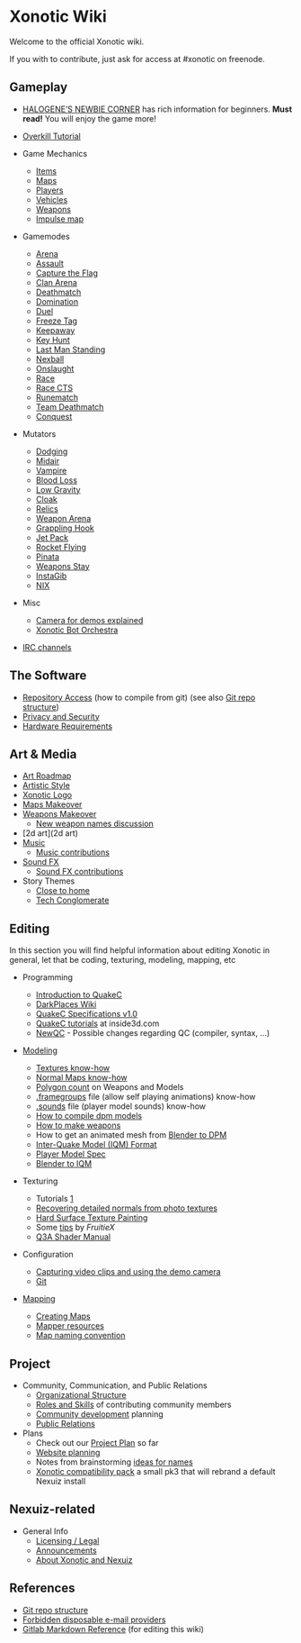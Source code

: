 Xonotic Wiki
============

Welcome to the official Xonotic wiki.

If you with to contribute, just ask for access at #xonotic on freenode.

Gameplay
--------

-   [HALOGENE’S NEWBIE CORNER](Halogenes_Newbie_Corner) has rich information for beginners. **Must read!** You will enjoy the game more!
-   [Overkill Tutorial](overkill-tutorial)

-   Game Mechanics
    -   [Items](Items)
    -   [Maps](Maps)
    -   [Players](Players)
    -   [Vehicles](Vehicles)
    -   [Weapons](Weapons)
    -   [Impulse map](impulse_map)

-   Gamemodes
    -   [Arena](Gamemodes/Arena)
    -   [Assault](Gamemodes/Assault)
    -   [Capture the Flag](Gamemodes/Capture_the_Flag)
    -   [Clan Arena](Gamemodes/Clan_Arena)
    -   [Deathmatch](Gamemodes/Deathmatch)
    -   [Domination](Gamemodes/Domination)
    -   [Duel](Gamemodes/Duel)
    -   [Freeze Tag](Gamemodes/Freeze_Tag)
    -   [Keepaway](Gamemodes/Keepaway)
    -   [Key Hunt](Gamemodes/Key_Hunt)
    -   [Last Man Standing](Gamemodes/Last_Man_Standing)
    -   [Nexball](Gamemodes/Nexball)
    -   [Onslaught](Gamemodes/Onslaught)
    -   [Race](Gamemodes/Race)
    -   [Race CTS](Gamemodes/Race_CTS)
    -   [Runematch](Gamemodes/Rune)
    -   [Team Deathmatch](Gamemodes/Team_Deathmatch)
    -   [Conquest](Gamemodes/Conquest)

-   Mutators
    -   [Dodging](Mutators/Dodging)
    -   [Midair](Mutators/Midair)
    -   [Vampire](Mutators/Vampire)
    -   [Blood Loss](Mutators/Blood_Loss)
    -   [Low Gravity](Mutators/Low_Gravity)
    -   [Cloak](Mutators/Cloak)
    -   [Relics](Mutators/Relics)
    -   [Weapon Arena](Mutators/Weapon_Arena)
    -   [Grappling Hook](Mutators/Grappling_Hook)
    -   [Jet Pack](Mutators/Jet_Pack)
    -   [Rocket Flying](Mutators/Rocket_Flying)
    -   [Pinata](Mutators/Pinata)
    -   [Weapons Stay](Mutators/Weapons_Stay)
    -   [InstaGib](Mutators/InstaGib)
    -   [NIX](Mutators/NIX)

-   Misc
    -   [Camera for demos explained](Recording/Demo_Camera)
    -   [Xonotic Bot Orchestra](Xonotic_Bot_Orchestra)
-   [IRC channels](Channels)

The Software
------------
-   [Repository Access](Repository_Access) (how to compile from git) (see also [Git repo structure](Git))
-   [Privacy and Security](privacy-and-security)
-   [Hardware Requirements](Hardware_Requirements)

Art & Media
-----------

-   [Art Roadmap](Art_Roadmap)
-   [Artistic Style](Artistic_Style)
-   [Xonotic Logo](Planning/Logo/Logo)
-   [Maps Makeover](Planning/Maps_Makeover)
-   [Weapons Makeover](Planning/Weapons_Makeover)
    -   [New weapon names discussion](Planning/NamesWeapons)
-   [2d art](2d art)
-   [Music](Audio/Music)
    -   [Music contributions](Audio/Music_contributions)
-   [Sound FX](Audio/Sound_FX)
    -   [Sound FX contributions](Audio/Sound_FX_contributions)
-   Story Themes
    -   [Close to home](Planning/Themes/Close_to_home)
    -   [Tech Conglomerate](Planning/Themes/Tech_Conglomerate)


Editing
-------

In this section you will find helpful information about editing Xonotic in general, let that be coding, texturing, modeling, mapping, etc

-   Programming
    -   [Introduction to QuakeC](QuakeC/Introduction_to_QuakeC)
    -   [DarkPlaces Wiki](Darkplaces/index)
    -   [QuakeC Specifications v1.0](QuakeC/QuakeC_Wiki)
    -   [QuakeC tutorials](http://www.inside3d.com/tutorials.php) at inside3d.com
    -   [NewQC](QuakeC/NewQC) - Possible changes regarding QC (compiler, syntax, …)

-   [Modeling](Darkplaces/Modeling)
    -   [Textures know-how](Modeling/Textures)
    -   [Normal Maps know-how](Modeling/Normal_Maps)
    -   [Polygon count](Polycounts) on Weapons and Models
    -   [.framegroups](Modeling/framegroups) file (allow self playing animations) know-how
    -   [.sounds](Voices_and_sounds) file (player model sounds) know-how
    -   [How to compile dpm models](Modeling/dpmodel)
    -   [How to make weapons](Modeling/Weaponsystem)
    -   How to get an animated mesh from [Blender to DPM](Modeling/Blender_to_DPM)
    -   [Inter-Quake Model (IQM) Format](http://lee.fov120.com/iqm/)
    -   [Player Model Spec](Modeling/Player_Model_Spec)
    -   [Blender to IQM](Modeling/Blender_to_IQM)

-   Texturing
    -   Tutorials [1](http://www.cgtextures.com/content.php?action=tutorials)
    -   [Recovering detailed normals from photo textures](http://www.cgtextures.com/content.php?action=tutorial&name=normalmap)
    -   [Hard Surface Texture Painting](http://forums.cgsociety.org/showthread.php?t=373024)
    -   Some [tips](http://forums.xonotic.org/showthread.php?tid=63&pid=445#pid445) by *FruitieX*
    -   [Q3A Shader Manual](http://toolz.nexuizninjaz.com/shader/)

-   Configuration
    -   [Capturing video clips and using the demo camera](Recording/Democapture)
    -   [Git](Git)

-   [Mapping](Mapping/Mapping)
    -   [Creating Maps](Mapping/Creating_Maps)
    -   [Mapper resources](Mapping/Mapper_resources)
    -   [Map naming convention](http://alientrap.org/forum/viewtopic.php?f=2&t=2363&sid=4f8a9e06ada52255e98bdfa744ec6beb#p27330)

Project
-------

-   Community, Communication, and Public Relations
    -   [Organizational Structure](Organizational_Structure)
    -   [Roles and Skills](Roles) of contributing community members
    -   [Community development](Community_development) planning
    -   [Public Relations](Pr)
-   Plans
    -   Check out our [Project Plan](Plan) so far
    -   [Website planning](Planning/Website) 
    -   Notes from brainstorming [ideas for names](Planning/names)
    -   [Xonotic compatibility pack](Xonotic_compatibility_pack) a small pk3 that will rebrand a default Nexuiz install

Nexuiz-related
--------------

-   General Info
    -   [Licensing / Legal](Legal)
    -   [Announcements](Announcements)
    -   [About Xonotic and Nexuiz](Faq)

References
----------

-   [Git repo structure](Git)
-   [Forbidden disposable e-mail providers](Forbidden_disposable_e-mail_providers)
-   [Gitlab Markdown Reference](https://gitlab.com/help/markdown/markdown.md) (for editing this wiki)